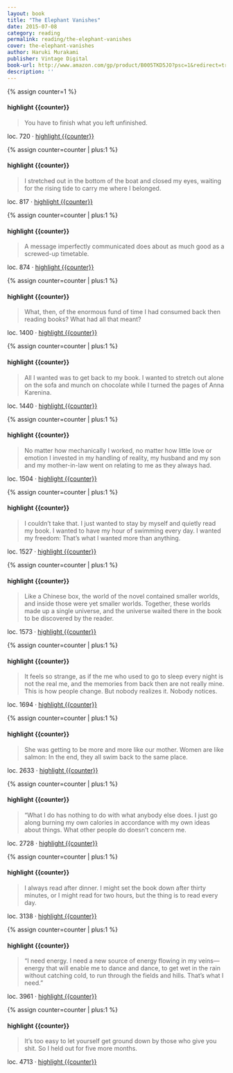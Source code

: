 ```yaml
---
layout: book
title: "The Elephant Vanishes"
date: 2015-07-08
category: reading
permalink: reading/the-elephant-vanishes
cover: the-elephant-vanishes
author: Haruki Murakami
publisher: Vintage Digital
book-url: http://www.amazon.com/gp/product/B005TKD5JO?psc=1&redirect=true&ref_=oh_aui_d_detailpage_o00_
description: ''
---
```


{% assign counter=1 %}
#### highlight {{counter}}
>You have to finish what you left unfinished.

loc. 720 &middot; [highlight {{counter}}](#highlight-{{counter}})

{% assign counter=counter | plus:1 %}
#### highlight {{counter}}
>I stretched out in the bottom of the boat and closed my eyes, waiting for the rising tide to carry me where I belonged. 

loc. 817 &middot; [highlight {{counter}}](#highlight-{{counter}})

{% assign counter=counter | plus:1 %}
#### highlight {{counter}}
>A message imperfectly communicated does about as much good as a screwed-up timetable. 

loc. 874 &middot; [highlight {{counter}}](#highlight-{{counter}})

{% assign counter=counter | plus:1 %}
#### highlight {{counter}}
>What, then, of the enormous fund of time I had consumed back then reading books? What had all that meant? 

loc. 1400 &middot; [highlight {{counter}}](#highlight-{{counter}})

{% assign counter=counter | plus:1 %}
#### highlight {{counter}}
>All I wanted was to get back to my book. I wanted to stretch out alone on the sofa and munch on chocolate while I turned the pages of Anna Karenina. 

loc. 1440 &middot; [highlight {{counter}}](#highlight-{{counter}})

{% assign counter=counter | plus:1 %}
#### highlight {{counter}}
>No matter how mechanically I worked, no matter how little love or emotion I invested in my handling of reality, my husband and my son and my mother-in-law went on relating to me as they always had. 

loc. 1504 &middot; [highlight {{counter}}](#highlight-{{counter}})

{% assign counter=counter | plus:1 %}
#### highlight {{counter}}
>I couldn’t take that. I just wanted to stay by myself and quietly read my book. I wanted to have my hour of swimming every day. I wanted my freedom: That’s what I wanted more than anything. 

loc. 1527 &middot; [highlight {{counter}}](#highlight-{{counter}})

{% assign counter=counter | plus:1 %}
#### highlight {{counter}}
>Like a Chinese box, the world of the novel contained smaller worlds, and inside those were yet smaller worlds. Together, these worlds made up a single universe, and the universe waited there in the book to be discovered by the reader. 

loc. 1573 &middot; [highlight {{counter}}](#highlight-{{counter}})

{% assign counter=counter | plus:1 %}
#### highlight {{counter}}
>It feels so strange, as if the me who used to go to sleep every night is not the real me, and the memories from back then are not really mine. This is how people change. But nobody realizes it. Nobody notices. 

loc. 1694 &middot; [highlight {{counter}}](#highlight-{{counter}})

{% assign counter=counter | plus:1 %}
#### highlight {{counter}}
>She was getting to be more and more like our mother. Women are like salmon: In the end, they all swim back to the same place. 

loc. 2633 &middot; [highlight {{counter}}](#highlight-{{counter}})

{% assign counter=counter | plus:1 %}
#### highlight {{counter}}
>“What I do has nothing to do with what anybody else does. I just go along burning my own calories in accordance with my own ideas about things. What other people do doesn’t concern me. 

loc. 2728 &middot; [highlight {{counter}}](#highlight-{{counter}})

{% assign counter=counter | plus:1 %}
#### highlight {{counter}}
>I always read after dinner. I might set the book down after thirty minutes, or I might read for two hours, but the thing is to read every day. 

loc. 3138 &middot; [highlight {{counter}}](#highlight-{{counter}})

{% assign counter=counter | plus:1 %}
#### highlight {{counter}}
>“I need energy. I need a new source of energy flowing in my veins—energy that will enable me to dance and dance, to get wet in the rain without catching cold, to run through the fields and hills. That’s what I need.” 

loc. 3961 &middot; [highlight {{counter}}](#highlight-{{counter}})

{% assign counter=counter | plus:1 %}
#### highlight {{counter}}
>It’s too easy to let yourself get ground down by those who give you shit. So I held out for five more months. 

loc. 4713 &middot; [highlight {{counter}}](#highlight-{{counter}})